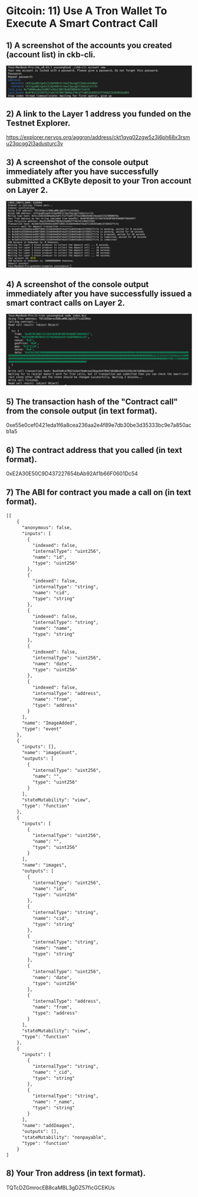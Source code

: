 # Gitcoin: 11) Use A Tron Wallet To Execute A Smart Contract Call

## 1) A screenshot of the accounts you created (account list) in ckb-cli.
![](https://raw.githubusercontent.com/ysongh/Nervos-Hackathon-Submission/master/task11/screenshot1.png)

## 2) A link to the Layer 1 address you funded on the Testnet Explorer.
https://explorer.nervos.org/aggron/address/ckt1qyq02zgw5z3j6ph68x3rsmu23qcqg2l3adusturc3v

## 3) A screenshot of the console output immediately after you have successfully submitted a CKByte deposit to your Tron account on Layer 2.
![](https://raw.githubusercontent.com/ysongh/Nervos-Hackathon-Submission/master/task11/screenshot2.png)

## 4) A screenshot of the console output immediately after you have successfully issued a smart contract calls on Layer 2.
![](https://raw.githubusercontent.com/ysongh/Nervos-Hackathon-Submission/master/task11/screenshot3.png)

## 5) The transaction hash of the "Contract call" from the console output (in text format).
0xe55e0cef0421eda1f6a8cea236aa2e4f89e7db30be3d35333bc9e7a850acb1a5

## 6) The contract address that you called (in text format).
0xE2A30E50C9D437227654bAb92Af1b66F0601Dc54

## 7) The ABI for contract you made a call on (in text format).
```
[[
    {
      "anonymous": false,
      "inputs": [
        {
          "indexed": false,
          "internalType": "uint256",
          "name": "id",
          "type": "uint256"
        },
        {
          "indexed": false,
          "internalType": "string",
          "name": "cid",
          "type": "string"
        },
        {
          "indexed": false,
          "internalType": "string",
          "name": "name",
          "type": "string"
        },
        {
          "indexed": false,
          "internalType": "uint256",
          "name": "date",
          "type": "uint256"
        },
        {
          "indexed": false,
          "internalType": "address",
          "name": "from",
          "type": "address"
        }
      ],
      "name": "ImageAdded",
      "type": "event"
    },
    {
      "inputs": [],
      "name": "imageCount",
      "outputs": [
        {
          "internalType": "uint256",
          "name": "",
          "type": "uint256"
        }
      ],
      "stateMutability": "view",
      "type": "function"
    },
    {
      "inputs": [
        {
          "internalType": "uint256",
          "name": "",
          "type": "uint256"
        }
      ],
      "name": "images",
      "outputs": [
        {
          "internalType": "uint256",
          "name": "id",
          "type": "uint256"
        },
        {
          "internalType": "string",
          "name": "cid",
          "type": "string"
        },
        {
          "internalType": "string",
          "name": "name",
          "type": "string"
        },
        {
          "internalType": "uint256",
          "name": "date",
          "type": "uint256"
        },
        {
          "internalType": "address",
          "name": "from",
          "type": "address"
        }
      ],
      "stateMutability": "view",
      "type": "function"
    },
    {
      "inputs": [
        {
          "internalType": "string",
          "name": "_cid",
          "type": "string"
        },
        {
          "internalType": "string",
          "name": "_name",
          "type": "string"
        }
      ],
      "name": "addImages",
      "outputs": [],
      "stateMutability": "nonpayable",
      "type": "function"
    }
]
```
## 8) Your Tron address (in text format).
TQTcDZGmrocEB8caMBL3gDZ57ficGCEKUs